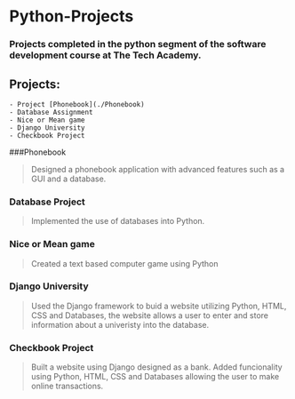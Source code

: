 # Python-Projects

### Projects completed in the python segment of the software development course at The Tech Academy.

## Projects:

	- Project [Phonebook](./Phonebook)
	- Database Assignment
	- Nice or Mean game
	- Django University
	- Checkbook Project

###Phonebook
> Designed a phonebook application with advanced features such as a GUI and a database.

### Database Project
> Implemented the use of databases into Python.

### Nice or Mean game
>  Created a text based computer game using Python

### Django University
> Used the Django framework to buid a website utilizing Python, HTML, CSS and Databases, the website 	allows a user to enter and store information about a univeristy into the database.

### Checkbook Project
> Built a website using Django designed as a bank.  Added funcionality using Python, HTML, CSS and 	Databases allowing the user to make online transactions.
